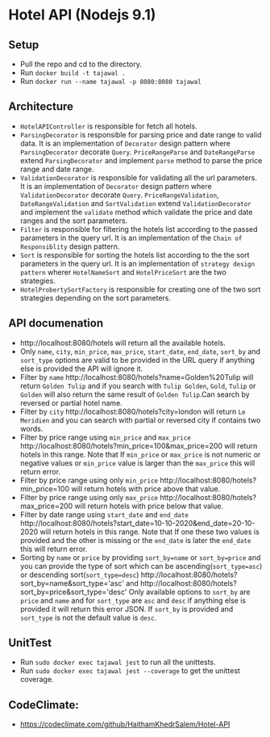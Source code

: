 # Hotel API (Nodejs 9.1)

## Setup
  - Pull the repo and cd to the directory.
  - Run `docker build -t tajawal .`
  - Run `docker run --name tajawal -p 8080:8080 tajawal`

## Architecture
  - `HotelAPIController` is responsible for fetch all hotels.
  - `ParsingDecorator` is responsible for parsing price and date range to valid data. It is an implementation of `Decorator` design pattern where `ParsingDecorator` decorate `Query`. `PriceRangeParse` and `DateRangeParse` extend `ParsingDecorator` and implement `parse` method to parse the price range and date range.
  - `ValidationDecorator` is responsible for validating all the url parameters. It is an implementation of `Decorator` design pattern where `ValidationDecorator` decorate `Query`. `PriceRangeValidation`, `DateRangeValidation` and `SortValidation` extend `ValidationDecorator` and implement the `validate` method which validate the price and date ranges and the sort parameters.
  - `Filter` is responsible for filtering the hotels list according to the passed parameters in the query url. It is an implementation of the `Chain of Responsiblity` design pattern.
  - `Sort` is responsible for sorting the hotels list according to the the sort parameters in the query url. It is an implementation of `strategy design pattern` wherer `HotelNameSort` and `HotelPriceSort` are the two strategies.
  - `HotelProbertySortFactory` is responsible for creating one of the two sort strategies depending on the sort parameters.

## API documenation
 - http://localhost:8080/hotels will return all the available hotels.
 - Only `name`, `city`, `min_price`, `max_price`, `start_date`, `end_date`, `sort_by` and `sort_type` options are valid to be provided in the URL query if anything else is provided the API will ignore it.
 - Filter by `name` http://localhost:8080/hotels?name=Golden%20Tulip will return `Golden Tulip` and if you search with `Tulip Golden`, `Gold`, `Tulip` or `Golden` will also return the same result of `Golden Tulip`.Can search by reversed or partial hotel name.
 - Filter by `city` http://localhost:8080/hotels?city=london will return `Le Meridien` and you can search with partial or reversed city if contains two words.
 - Filter by price range using `min_price` and `max_price` http://localhost:8080/hotels?min_price=100&max_price=200 will return hotels in this range. Note that If `min_price` or `max_price` is not numeric or negative values or `min_price` value is larger than the `max_price` this will return error.
 - Filter by price range using only `min_price` http://localhost:8080/hotels?min_price=100 will return hotels with price above that value.
 - Filter by price range using only `max_price` http://localhost:8080/hotels?max_price=200 will return hotels with price below that value.
 - Filter by date range using `start_date` and `end_date` http://localhost:8080/hotels?start_date=10-10-2020&end_date=20-10-2020 will return hotels in this range. Note that If one these two values is provided and the other is missing or the `end_date` is later the `end_date` this will return error.
 - Sorting by `name` or `price` by providing `sort_by=name` or `sort_by=price` and you can provide the type of sort which can be ascending(`sort_type=asc`) or descending sort(`sort_type=desc`)   http://localhost:8080/hotels?sort_by=name&sort_type='asc' and  http://localhost:8080/hotels?sort_by=price&sort_type='desc'
Only available options to `sort_by` are `price` and `name` and for `sort_type` are `asc` and `desc` if anything else is provided it will return this error JSON. If `sort_by` is provided and `sort_type` is not the default value is `desc`.

## UnitTest
 - Run `sudo docker exec tajawal jest` to run all the unittests.
 - Run `sudo docker exec tajawal jest --coverage` to get the unittest coverage.

## CodeClimate:
 - https://codeclimate.com/github/HaithamKhedrSalem/Hotel-API
 